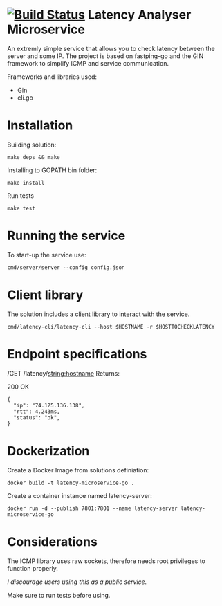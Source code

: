 [![Build Status](https://travis-ci.org/haukurk/latency-microservice-go.svg?branch=master)](https://travis-ci.org/haukurk/latency-microservice-go)
Latency Analyser Microservice
=================

An extremly simple service that allows you to check latency between the server and some IP.
The project is based on fastping-go and the GIN framework to simplify ICMP and service communication.

Frameworks and libraries used:
 * Gin
 * cli.go

# Installation

Building solution:
```
make deps && make 
```

Installing to GOPATH bin folder:
```
make install
```

Run tests
```
make test
```

# Running the service

To start-up the service use:
```
cmd/server/server --config config.json
```

# Client library

The solution includes a client library to interact with the service.

```
cmd/latency-cli/latency-cli --host $HOSTNAME -r $HOSTTOCHECKLATENCY
```


# Endpoint specifications

/GET /latency/<string:hostname>
Returns:

200 OK
```
{
  "ip": "74.125.136.138",
  "rtt": 4.243ms,
  "status": "ok",
}

```

# Dockerization

Create a Docker Image from solutions definiation:
```
docker build -t latency-microservice-go .
```

Create a container instance named latency-server:
```
docker run -d --publish 7801:7801 --name latency-server latency-microservice-go
```

# Considerations

The ICMP library uses raw sockets, therefore needs root privileges to function properly.

*I discourage users using this as a public service.*

Make sure to run tests before using.
